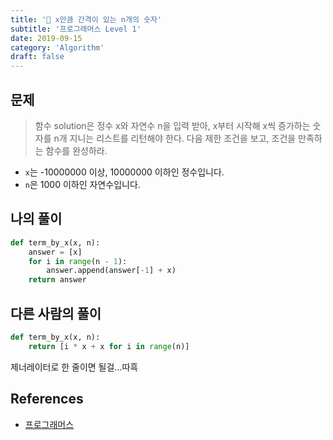 ```yaml
---
title: '🧠 x만큼 간격이 있는 n개의 숫자'
subtitle: '프로그래머스 Level 1'
date: 2019-09-15
category: 'Algorithm'
draft: false
---
```


## 문제

> 함수 solution은 정수 x와 자연수 n을 입력 받아, x부터 시작해 x씩 증가하는 숫자를 n개 지니는 리스트를 리턴해야 한다.
> 다음 제한 조건을 보고, 조건을 만족하는 함수를 완성하라.

* `x`는 -10000000 이상, 10000000 이하인 정수입니다.
* `n`은 1000 이하인 자연수입니다.

## 나의 풀이

```python
def term_by_x(x, n):
    answer = [x]
    for i in range(n - 1):
        answer.append(answer[-1] + x)
    return answer
```

## 다른 사람의 풀이

```python
def term_by_x(x, n):
    return [i * x + x for i in range(n)]
```

제너레이터로 한 줄이면 될걸...따흑

## References

* [프로그래머스](https://programmers.co.kr/learn/courses/30/lessons/12954)
